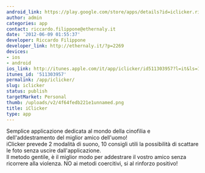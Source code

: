 ```yaml
---
android_link: https://play.google.com/store/apps/details?id=iclicker.riccardofilippone
author: admin
categories: app
contact: riccardo.filippone@ethernaly.it
date: '2012-06-09 01:55:37'
developer: Riccardo Filippone
developer_link: http://ethernaly.it/?p=2269
devices: 
- ios
- android
ios_link: http://itunes.apple.com/it/app/iclicker/id511303957?l=it&ls=1%26mt=8
itunes_id: '511303957'
permalink: /app/iclicker/
slug: iclicker
status: publish
targetMarket: Personal
thumb: /uploads/v2/4f64fedb221e1unnamed.png
title: iClicker
type: app
---
```


Semplice applicazione dedicata al mondo della cinofilia e dell'addestramento del miglior amico dell'uomo!<br />
iClicker prevede 2 modalità di suono, 10 consigli utili la possibilità di scattare le foto senza uscire dall'applicazione.<br />
Il metodo gentile, è il miglior modo per addestrare il vostro amico senza ricorrere alla violenza. NO ai metodi coercitivi, si al rinforzo positivo!